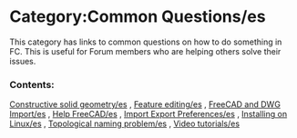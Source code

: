 # Category:Common Questions/es
This category has links to common questions on how to do something in FC. This is useful for Forum members who are helping others solve their issues.

### Contents:

[Constructive solid geometry/es](Constructive_solid_geometry/es.md) , [Feature editing/es](Feature_editing/es.md) , [FreeCAD and DWG Import/es](FreeCAD_and_DWG_Import/es.md) , [Help FreeCAD/es](Help_FreeCAD/es.md) , [Import Export Preferences/es](Import_Export_Preferences/es.md) , [Installing on Linux/es](Installing_on_Linux/es.md) , [Topological naming problem/es](Topological_naming_problem/es.md) , [Video tutorials/es](Video_tutorials/es.md)
